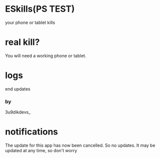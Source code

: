 # ESkills(PS TEST)
your phone or tablet kills
# real kill?
You will need a working phone or tablet. 
# logs
end updates
### by
3u9dikdevs_

# notifications
The update for this app has now been cancelled. So no updates. It may be updated at any time, so don't worry
